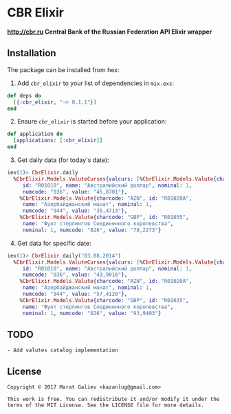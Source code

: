 # CBR Elixir

**http://cbr.ru Central Bank of the Russian Federation API Elixir wrapper**

## Installation

The package can be installed from hex:

1. Add `cbr_elixir` to your list of dependencies in `mix.exs`:

```elixir
def deps do
  [{:cbr_elixir, "~> 0.1.1"}]
end
```

2. Ensure `cbr_elixir` is started before your application:

```elixir
def application do
  [applications: [:cbr_elixir]]
end
```

3. Get daily data (for today's date):

```elixir
iex(1)> CbrElixir.daily
  %CbrElixir.Models.ValuteCurses{valcurs: [%CbrElixir.Models.Valute{charcode: "AUD",
     id: "R01010", name: "Австралийский доллар", nominal: 1,
     numcode: "036", value: "45,8701"},
    %CbrElixir.Models.Valute{charcode: "AZN", id: "R01020A",
     name: "Азербайджанский манат", nominal: 1,
     numcode: "944", value: "35,4713"},
    %CbrElixir.Models.Valute{charcode: "GBP", id: "R01035",
     name: "Фунт стерлингов Соединенного королевства",
     nominal: 1, numcode: "826", value: "78,2273"}
```

4. Get data for specific date:

```elixir
iex(1)> CbrElixir.daily("03.08.2014")
  %CbrElixir.Models.ValuteCurses{valcurs: [%CbrElixir.Models.Valute{charcode: "AUD",
     id: "R01010", name: "Австралийский доллар", nominal: 1,
     numcode: "036", value: "43,9016"},
    %CbrElixir.Models.Valute{charcode: "AZN", id: "R01020A",
     name: "Азербайджанский манат", nominal: 1,
     numcode: "944", value: "57,4120"},
    %CbrElixir.Models.Valute{charcode: "GBP", id: "R01035",
     name: "Фунт стерлингов Соединенного королевства",
     nominal: 1, numcode: "826", value: "93,9403"}
```


## TODO

    - Add valutes catalog implementation

## License

    Copyright © 2017 Marat Galiev <kazanlug@gmail.com>

    This work is free. You can redistribute it and/or modify it under the
    terms of the MIT License. See the LICENSE file for more details.
